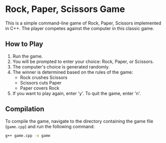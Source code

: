 # Rock, Paper, Scissors Game

This is a simple command-line game of Rock, Paper, Scissors implemented in C++. The player competes against the computer in this classic game.

## How to Play

1. Run the game.
2. You will be prompted to enter your choice: Rock, Paper, or Scissors.
3. The computer's choice is generated randomly.
4. The winner is determined based on the rules of the game:
   - Rock crushes Scissors
   - Scissors cuts Paper
   - Paper covers Rock
5. If you want to play again, enter 'y'. To quit the game, enter 'n'.

## Compilation

To compile the game, navigate to the directory containing the game file (`game.cpp`) and run the following command:

```bash
g++ game.cpp -o game
